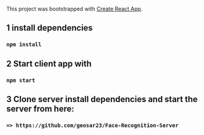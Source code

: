 This project was bootstrapped with [Create React App](https://github.com/facebook/create-react-app).

## 1 install dependencies
### `npm install`

## 2 Start client app with
### `npm start`

## 3 Clone server install dependencies and start the server from here:
### `=> https://github.com/geosar23/Face-Recognition-Server`